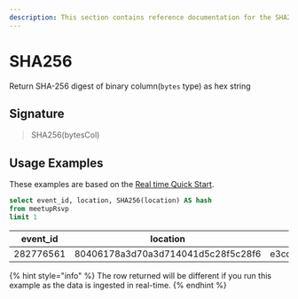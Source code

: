```yaml
---
description: This section contains reference documentation for the SHA256 function.
---
```


# SHA256

Return SHA-256 digest of binary column(`bytes` type) as hex string

## Signature

> SHA256(bytesCol)

## Usage Examples

These examples are based on the [Real time Quick Start](../../basics/getting-started/quick-start.md#realtime).


```sql
select event_id, location, SHA256(location) AS hash
from meetupRsvp 
limit 1
```

| event_id|	location	| hash |
| ------------- | ------------- | ------------- |
|282776561 |	80406178a3d70a3d714041d5c28f5c28f6	| e3cdf4be84d2c7e442693b0e2f98c39b80c862a9eaf0fd444fee2bd56c1d461b|


{% hint style="info" %}
The row returned will be different if you run this example as the data is ingested in real-time. 
{% endhint %}
